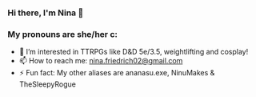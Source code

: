 ### Hi there, I'm Nina 👋
### My pronouns are she/her c:

- 👀 I’m interested in TTRPGs like D&D 5e/3.5, weightlifting and cosplay!
- 📫 How to reach me: nina.friedrich02@gmail.com
- ⚡ Fun fact: My other aliases are ananasu.exe, NinuMakes & TheSleepyRogue

